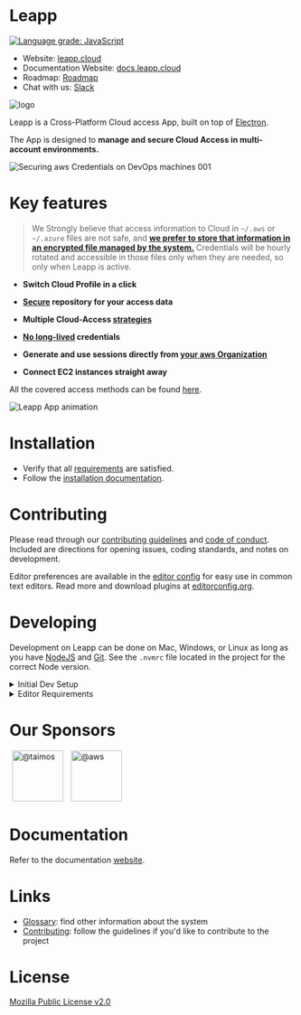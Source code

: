Leapp
=========
[![Language grade: JavaScript](https://img.shields.io/lgtm/grade/javascript/g/Noovolari/leapp.svg?logo=lgtm&logoWidth=18)](https://lgtm.com/projects/g/Noovolari/leapp/context:javascript)
- Website: [leapp.cloud](https://www.leapp.cloud/)
- Documentation Website: [docs.leapp.cloud](https://docs.leapp.cloud/)
- Roadmap: [Roadmap](https://github.com/Noovolari/leapp/discussions/178)
- Chat with us: [Slack](https://join.slack.com/t/noovolari/shared_invite/zt-opn8q98k-HDZfpJ2_2U3RdTnN~u_B~Q)

![logo](.github/images/README-1.png)

Leapp is a Cross-Platform Cloud access App, built on top of [Electron](https://github.com/electron/electron).

The App is designed to **manage and secure Cloud Access in multi-account environments.**

![Securing aws Credentials on DevOps machines 001](https://user-images.githubusercontent.com/9497292/114399348-1e942f80-9ba1-11eb-8b4a-74b60bd29189.jpeg)

# Key features

> We Strongly believe that access information to Cloud in `~/.aws` or `~/.azure` files are not safe, and **[we prefer to store that information in an encrypted file managed by the system.](https://docs.leapp.cloud/contributing/system_vault/)**
> Credentials will be hourly rotated and accessible in those files only when they are needed, so only when Leapp is active.


- **Switch Cloud Profile in a click**

- **[Secure](https://docs.leapp.cloud/contributing/system_vault/) repository for your access data**

- **Multiple Cloud-Access [strategies](https://docs.leapp.cloud/use-cases/intro/)**

- **[No long-lived](https://docs.leapp.cloud/concepts/) credentials**

- **Generate and use sessions directly from [your aws Organization](https://docs.leapp.cloud/configuring-integration/configure-aws-single-sign-on-integration/)**

- **Connect EC2 instances straight away**

All the covered access methods can be found [here](https://docs.leapp.cloud/use-cases/intro/).

![Leapp App animation](.github/images/Leapp-animation.gif)


# Installation

- Verify that all [requirements](https://docs.leapp.cloud/installation/requirements/) are satisfied.
- Follow the [installation documentation](https://docs.leapp.cloud/installation/install-leapp/). 

# Contributing

Please read through our [contributing guidelines](.github/CONTRIBUTING.md) and [code of conduct](.github/CODE_OF_CONDUCT.md). Included are directions
for opening issues, coding standards, and notes on development.

Editor preferences are available in the [editor config](.editorconfig) for easy use in
common text editors. Read more and download plugins at [editorconfig.org](http://editorconfig.org).

# Developing

Development on Leapp can be done on Mac, Windows, or Linux as long as you have
[NodeJS](https://nodejs.org) and [Git](https://git-scm.com/). See the `.nvmrc` file located in the project for the correct Node version.

<details>
<summary>Initial Dev Setup</summary>

This repository is structured as a monorepo and contains many Node.JS packages. Each package has
its own set of commands, but the most common commands are available from the
root [`package.json`](package.json) and can be accessed using the `npm run ...` command. Here
are the only three commands you should need to start developing on the app.

```bash
# Install and Link Dependencies
npm install


# Start App without Live Reload
npm run electron-dev
```

If Electron is failing building the native Library `Keytar` just run before `npm run electron-dev`:
```bash
# Clear Electron and Keytar conflicts
npm run rebuild-keytar
```

</details>

<details>
<summary>Editor Requirements</summary>

You can use any editor you'd like, but make sure to have support/plugins for
the following tools:

- [ESLint](http://eslint.org/) – For catching syntax problems and common errors

</details>

# Our Sponsors

[<img hspace="5" src="https://avatars.githubusercontent.com/u/1290287?s=60&amp;v=4" width="90" height="90" alt="@taimos">](https://github.com/taimos)
[<img hspace="5" src="https://avatars.githubusercontent.com/u/2232217?s=60&amp;v=4" width="90" height="90" alt="@aws">](https://github.com/aws)


# Documentation
Refer to the documentation [website](https://docs.leapp.cloud).

# Links
- [Glossary](.github/GLOSSARY.md): find other information about the system
- [Contributing](./.github/CONTRIBUTING.md): follow the guidelines if you'd like to contribute to the project
# License
[Mozilla Public License v2.0](https://github.com/Noovolari/leapp/blob/master/LICENSE)
